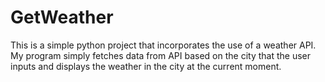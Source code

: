 # GetWeather

This is a simple python project that incorporates the use of a weather API. My program simply fetches data from API based on the city that the user inputs and displays the weather in the city at the current moment.
